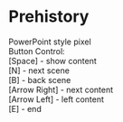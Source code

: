 # Prehistory
PowerPoint style pixel <br />
Button Control: <br />
  [Space] - show content <br />
  [N] - next scene <br />
  [B] - back scene <br />
  [Arrow Right] - next content <br />
  [Arrow Left] - left content <br />
  [E] - end 
